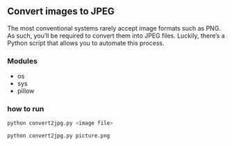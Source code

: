 ## Convert images to JPEG

The most conventional systems rarely accept image formats such as PNG. As such, you’ll be required to convert them into JPEG files. Luckily, there’s a Python script that allows you to automate this process.

### Modules

- os
- sys
- pillow


### how to run

```bash
python convert2jpg.py <image file>
```

```bash
python convert2jpg.py picture.png
```

